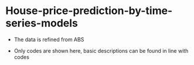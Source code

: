 # House-price-prediction-by-time-series-models

- The data is refined from ABS

- Only codes are shown here, basic descriptions can be found in line with codes


